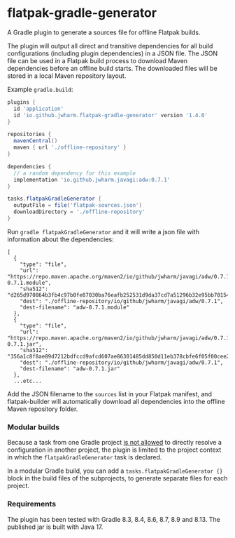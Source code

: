 # flatpak-gradle-generator
A Gradle plugin to generate a sources file for offline Flatpak builds.

The plugin will output all direct and transitive dependencies for all build 
configurations (including plugin dependencies) in a JSON file. The JSON file 
can be used in a Flatpak build process to download Maven dependencies before 
an offline build starts. The downloaded files will be stored in a local Maven 
repository layout.

Example `gradle.build`:

```groovy
plugins {
  id 'application'
  id 'io.github.jwharm.flatpak-gradle-generator' version '1.4.0'
}

repositories {
  mavenCentral()
  maven { url './offline-repository' }
}

dependencies {
  // a random dependency for this example
  implementation 'io.github.jwharm.javagi:adw:0.7.1'
}

tasks.flatpakGradleGenerator {
  outputFile = file('flatpak-sources.json')
  downloadDirectory = './offline-repository'
}
```

Run `gradle flatpakGradleGenerator` and it will write a json file with 
information about the dependencies:

```
[
  {
    "type": "file",
    "url": "https://repo.maven.apache.org/maven2/io/github/jwharm/javagi/adw/0.7.1/adw-0.7.1.module",
    "sha512": "d265d970864b3fb4c97b0fe87030ba76eafb252531d9da37cd7a51296b32e95bb70154f0075f6a0d0bc1e41fbd7f23280bdc6b317a1d5808c5a0c4b3a5ac70b5",
    "dest": "./offline-repository/io/github/jwharm/javagi/adw/0.7.1",
    "dest-filename": "adw-0.7.1.module"
  },
  {
    "type": "file",
    "url": "https://repo.maven.apache.org/maven2/io/github/jwharm/javagi/adw/0.7.1/adw-0.7.1.jar",
    "sha512": "356a1c8f8ae89d7212bdfccd9afcd607ae86301485dd850d11eb378cbfe6f05f00cee27be368f907b0b941a065564f7ca3fb7ee18b21f4aaf8bec4d4176ba65a",
    "dest": "./offline-repository/io/github/jwharm/javagi/adw/0.7.1",
    "dest-filename": "adw-0.7.1.jar"
  },
  ...etc...
```

Add the JSON filename to the `sources` list in your Flatpak manifest, and 
flatpak-builder will automatically download all dependencies into the offline 
Maven repository folder.

### Modular builds
Because a task from one Gradle project [is not allowed](https://docs.gradle.org/current/userguide/viewing_debugging_dependencies.html#sub:resolving-unsafe-configuration-resolution-errors)
to directly resolve a configuration in another project, the plugin is limited
to the project context in which the `flatpakGradleGenerator` task is declared.

In a modular Gradle build, you can add a `tasks.flatpakGradleGenerator {}` 
block in the build files of the subprojects, to generate separate files for 
each project.

### Requirements
The plugin has been tested with Gradle 8.3, 8.4, 8.6, 8.7, 8.9 and 8.13. The
published jar is built with Java 17.

